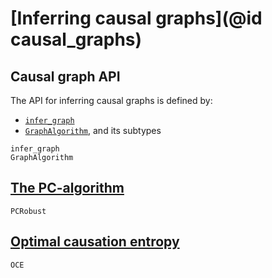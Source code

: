 # [Inferring causal graphs](@id causal_graphs)

## Causal graph API

The API for inferring causal graphs is defined by:

- [`infer_graph`](@ref)
- [`GraphAlgorithm`](@ref), and its subtypes

```@docs
infer_graph
GraphAlgorithm
```

## [The PC-algorithm](@ref)

```@docs
PCRobust
```

## [Optimal causation entropy](@ref)

```@docs
OCE
```
